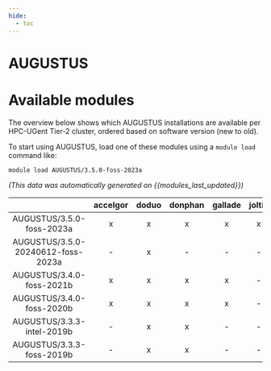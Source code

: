 ```yaml
---
hide:
  - toc
---
```


AUGUSTUS
========

# Available modules


The overview below shows which AUGUSTUS installations are available per HPC-UGent Tier-2 cluster, ordered based on software version (new to old).

To start using AUGUSTUS, load one of these modules using a `module load` command like:

```shell
module load AUGUSTUS/3.5.0-foss-2023a
```

*(This data was automatically generated on {{modules_last_updated}})*  

| |accelgor|doduo|donphan|gallade|joltik|shinx|skitty|
| :---: | :---: | :---: | :---: | :---: | :---: | :---: | :---: |
|AUGUSTUS/3.5.0-foss-2023a|x|x|x|x|x|x|x|
|AUGUSTUS/3.5.0-20240612-foss-2023a|-|x|-|-|-|-|-|
|AUGUSTUS/3.4.0-foss-2021b|x|x|x|x|-|-|-|
|AUGUSTUS/3.4.0-foss-2020b|x|x|x|x|-|-|-|
|AUGUSTUS/3.3.3-intel-2019b|-|x|x|-|-|-|-|
|AUGUSTUS/3.3.3-foss-2019b|-|x|x|-|-|-|-|
